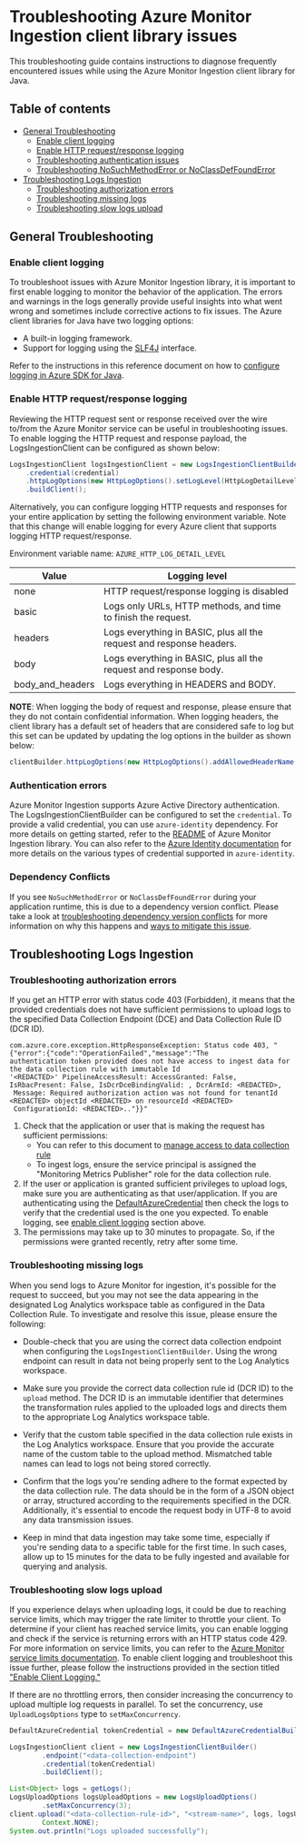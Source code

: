 # Troubleshooting Azure Monitor Ingestion client library issues

This troubleshooting guide contains instructions to diagnose frequently encountered issues while using the Azure
Monitor Ingestion client library for Java.

## Table of contents

* [General Troubleshooting](#general-troubleshooting)
    * [Enable client logging](#enable-client-logging)
    * [Enable HTTP request/response logging](#enable-http-requestresponse-logging)
    * [Troubleshooting authentication issues](#authentication-errors)
    * [Troubleshooting NoSuchMethodError or NoClassDefFoundError](#dependency-conflicts)
* [Troubleshooting Logs Ingestion](#troubleshooting-logs-ingestion)
    * [Troubleshooting authorization errors](#troubleshooting-authorization-errors)
    * [Troubleshooting missing logs](#troubleshooting-missing-logs)
    * [Troubleshooting slow logs upload](#troubleshooting-slow-logs-upload)

## General Troubleshooting

### Enable client logging

To troubleshoot issues with Azure Monitor Ingestion library, it is important to first enable logging to monitor the
behavior of the application. The errors and warnings in the logs generally provide
useful insights into what went wrong and sometimes include corrective actions to fix issues.
The Azure client libraries for Java have two logging options:

* A built-in logging framework.
* Support for logging using the [SLF4J](https://www.slf4j.org/) interface.

Refer to the instructions in this reference document on how
to [configure logging in Azure SDK for Java](https://docs.microsoft.com/azure/developer/java/sdk/logging-overview).

### Enable HTTP request/response logging

Reviewing the HTTP request sent or response received over the wire to/from the Azure Monitor service can be useful in
troubleshooting issues. To enable logging the HTTP request and response payload, the LogsIngestionClient can be configured as shown below:

```java readme-sample-enablehttplogging
LogsIngestionClient logsIngestionClient = new LogsIngestionClientBuilder()
    .credential(credential)
    .httpLogOptions(new HttpLogOptions().setLogLevel(HttpLogDetailLevel.BODY_AND_HEADERS))
    .buildClient();
```

Alternatively, you can configure logging HTTP requests and responses for your entire application by setting the
following environment variable. Note that this change will enable logging for every Azure client that supports logging
HTTP request/response.

Environment variable name: `AZURE_HTTP_LOG_DETAIL_LEVEL`

| Value            | Logging level                                                        |
|------------------|----------------------------------------------------------------------|
| none             | HTTP request/response logging is disabled                            |
| basic            | Logs only URLs, HTTP methods, and time to finish the request.        |
| headers          | Logs everything in BASIC, plus all the request and response headers. |
| body             | Logs everything in BASIC, plus all the request and response body.    |
| body_and_headers | Logs everything in HEADERS and BODY.                                 |

**NOTE**: When logging the body of request and response, please ensure that they do not contain confidential
information. When logging headers, the client library has a default set of headers that are considered safe to log
but this set can be updated by updating the log options in the builder as shown below:

```java
clientBuilder.httpLogOptions(new HttpLogOptions().addAllowedHeaderName("safe-to-log-header-name"))
```

### Authentication errors

Azure Monitor Ingestion supports Azure Active Directory authentication. The LogsIngestionClientBuilder can be configured
to set the `credential`. To provide a valid credential, you can use
`azure-identity` dependency. For more details on getting started, refer to
the [README](https://github.com/Azure/azure-sdk-for-java/tree/main/sdk/monitor/azure-monitor-ingestion#create-the-client)
of Azure Monitor Ingestion library. You can also refer to
the [Azure Identity documentation](https://docs.microsoft.com/azure/developer/java/sdk/identity)
for more details on the various types of credential supported in `azure-identity`.

### Dependency Conflicts

If you see `NoSuchMethodError` or `NoClassDefFoundError` during your application runtime, this is due to a
dependency version conflict. Please take a look
at [troubleshooting dependency version conflicts](https://docs.microsoft.com/azure/developer/java/sdk/troubleshooting-dependency-version-conflict)
for more information on
why this happens
and [ways to mitigate this issue](https://docs.microsoft.com/azure/developer/java/sdk/troubleshooting-dependency-version-conflict#mitigate-version-mismatch-issues).

## Troubleshooting Logs Ingestion

### Troubleshooting authorization errors

If you get an HTTP error with status code 403 (Forbidden), it means that the provided credentials does not have
sufficient permissions to upload logs to the specified Data Collection Endpoint (DCE) and Data Collection Rule ID (DCR ID).

```text
com.azure.core.exception.HttpResponseException: Status code 403, "{"error":{"code":"OperationFailed","message":"The 
authentication token provided does not have access to ingest data for the data collection rule with immutable Id 
'<REDACTED>' PipelineAccessResult: AccessGranted: False, IsRbacPresent: False, IsDcrDceBindingValid: , DcrArmId: <REDACTED>,
 Message: Required authorization action was not found for tenantId <REDACTED> objectId <REDACTED> on resourceId <REDACTED>
 ConfigurationId: <REDACTED>.."}}"
```

1. Check that the application or user that is making the request has sufficient permissions:
    * You can refer to this document
      to [manage access to data collection rule](https://learn.microsoft.com/azure/azure-monitor/logs/tutorial-logs-ingestion-portal#assign-permissions-to-the-dcr)
    * To ingest logs, ensure the service principal is assigned the "Monitoring Metrics Publisher" role for the data
      collection rule.
2. If the user or application is granted sufficient privileges to upload logs, make sure you are
   authenticating as that user/application. If you are authenticating using the
   [DefaultAzureCredential](https://github.com/Azure/azure-sdk-for-java/blob/main/sdk/identity/azure-identity/README.md#authenticating-with-defaultazurecredential)
   then check the logs to verify that the credential used is the one you expected. To enable logging, see [enable
   client logging](#enable-client-logging) section above.
3. The permissions may take up to 30 minutes to propagate. So, if the permissions were granted recently, retry after
   some time.

### Troubleshooting missing logs

When you send logs to Azure Monitor for ingestion, it's possible for the request to succeed, but you may not see the
data appearing in the designated Log Analytics workspace table as configured in the Data Collection Rule. To investigate
and resolve this issue, please ensure the following:

- Double-check that you are using the correct data collection endpoint when configuring
  the `LogsIngestionClientBuilder`.
  Using the wrong endpoint can result in data not being properly sent to the Log Analytics workspace.

- Make sure you provide the correct data collection rule id (DCR ID) to the `upload` method. The DCR ID is an immutable
  identifier that determines the transformation rules applied to the uploaded logs and directs them to the appropriate
  Log Analytics workspace table.

- Verify that the custom table specified in the data collection rule exists in the Log Analytics workspace. Ensure that
  you provide the accurate name of the custom table to the upload method. Mismatched table names can lead to logs not
  being stored correctly.

- Confirm that the logs you're sending adhere to the format expected by the data collection rule. The data should be in
  the form of a JSON object or array, structured according to the requirements specified in the DCR. Additionally, it's
  essential to encode the request body in UTF-8 to avoid any data transmission issues.

- Keep in mind that data ingestion may take some time, especially if you're sending data to a specific table for the
  first time. In such cases, allow up to 15 minutes for the data to be fully ingested and available for querying and
  analysis.

### Troubleshooting slow logs upload

If you experience delays when uploading logs, it could be due to reaching service limits, which may trigger the rate
limiter to throttle your client. To determine if your client has reached service limits, you can enable logging and
check if the service is returning errors with an HTTP status code 429. For more information on service limits, you can
refer to the [Azure Monitor service limits documentation](https://learn.microsoft.com/en-us/azure/azure-monitor/service-limits#logs-ingestion-api).
To enable client logging and troubleshoot this issue further, please follow the instructions provided in the section 
titled ["Enable Client Logging."](#enable-client-logging)

If there are no throttling errors, then consider increasing the concurrency to upload multiple log requests in parallel.
To set the concurrency, use `UploadLogsOptions` type to `setMaxConcurrency`.

```java readme-sample-uploadLogsWithMaxConcurrency
DefaultAzureCredential tokenCredential = new DefaultAzureCredentialBuilder().build();

LogsIngestionClient client = new LogsIngestionClientBuilder()
        .endpoint("<data-collection-endpoint")
        .credential(tokenCredential)
        .buildClient();

List<Object> logs = getLogs();
LogsUploadOptions logsUploadOptions = new LogsUploadOptions()
        .setMaxConcurrency(3);
client.upload("<data-collection-rule-id>", "<stream-name>", logs, logsUploadOptions,
        Context.NONE);
System.out.println("Logs uploaded successfully");
```
